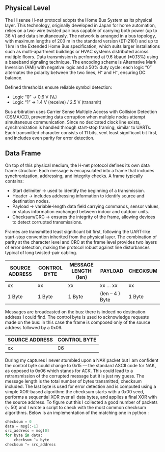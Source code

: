 
## Physical Level
The Hisense H-net protocol adopts the Home Bus System as its physical layer. This technology, originally developed in Japan for home automation, relies on a two-wire twisted pair bus capable of carrying both power (up to 36 V) and data simultaneously.
The network is arranged in a bus topology, with maximum lengths of 200 m in the standard version (ET-2101) and up to 1 km in the Extended Home Bus specification, which suits larger installations such as multi-apartment buildings or HVAC systems distributed across multiple floors.
Data transmission is performed at 9.6 kbaud (±0.13%) using a baseband signaling technique. The encoding scheme is Alternative Mark Inversion (AMI) with negative logic and a 50% duty cycle: each logic “0” alternates the polarity between the two lines, H⁺ and H⁻, ensuring DC balance.

Defined thresholds ensure reliable symbol detection:
* Logic “0” → 0.6 V (Vₗₗ)
* Logic “1” → 1.4 V (receive) / 2.5 V (transmit)
  
Bus arbitration uses Carrier Sense Multiple Access with Collision Detection (CSMA/CD), preventing data corruption when multiple nodes attempt simultaneous communication.
Since no dedicated clock line exists, synchronization is handled through start-stop framing, similar to UARTs. Each transmitted character consists of 11 bits, sent least significant bit first, and includes even parity for error detection.


## Data Frame
On top of this physical medium, the H-net protocol defines its own data frame structure. Each message is encapsulated into a frame that includes synchronization, addressing, and integrity checks.
A frame typically contains:
* Start delimiter → used to identify the beginning of a transmission.
* Header → includes addressing information to identify source and destination nodes.
* Payload → variable-length data field carrying commands, sensor values, or status information exchanged between indoor and outdoor units.
* Checksum/CRC → ensures the integrity of the frame, allowing devices to detect corrupted transmissions.

Frames are transmitted least significant bit first, following the UART-like start-stop convention inherited from the physical layer. The combination of parity at the character level and CRC at the frame level provides two layers of error detection, making the protocol robust against line disturbances typical of long twisted-pair cabling.

|SOURCE ADDRESS|CONTROL BYTE| MESSAGE LENGTH (len) |PAYLOAD |	CHECKSUM |
|--|--|--|--|--|
|xx|	xx|	xx|	xx … xx	|xx |
|1 Byte |	1 Byte | 1 Byte | (len – 4 )  Byte	| 1 Byte |

Messages are broadcasted on the bus: there is indeed no destination address I could find. The control byte is used to acknowledge requests made on the bus: in this case the frame is composed only of the source address followed by a 0x06.

|SOURCE ADDRESS|CONTROL BYTE|
|--|--|
|xx|06|

During my captures I never stumbled upon a NAK packet but I am confident the control byte could change to 0x15 — the standard ASCII code for NAK, as opposed to 0x06 which stands for ACK. This could lead to a retransmission of the corrupted message but it is just my guess. The message length is the total number of bytes transmitted, checksum included. The last byte is used for error detection and is computed using a simple XOR-based algorithm: the checksum starts with a 0x00 seed, performs a sequential XOR over all data bytes, and applies a final XOR with the source address. To figure out this I collected a good number of packets (~ 50) and I wrote a script to check with the most common checksum algorithms. Below is an implementation of the matching one in python :

```python
checksum = 0
data = msg[:-1]
src_address = msg[0]
for byte in data:
    checksum ^= byte
checksum ^= src_address
```
